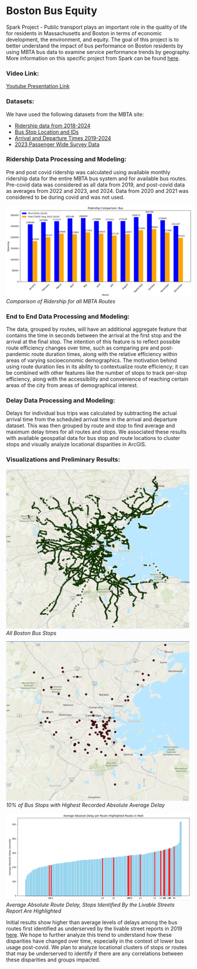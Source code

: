 # Boston Bus Equity

Spark Project - Public transport plays an important role in the quality of life for residents in Massachusetts and Boston in terms of economic development, the environment, and equity. The goal of this project is to better understand the impact of bus performance on Boston residents by using MBTA bus data to examine service performance trends by geography. More information on this specific project from Spark can be found [here](https://docs.google.com/document/d/1BDWIXxLIoyoAc7ZoDu54bQZFiHViBrydTfgQigjtaNY/edit?tab=t.0).

### Video Link:

[Youtube Presentation Link](https://youtu.be/62y40h25OEA)

### Datasets:

We have used the following datasets from the MBTA site:

- [Ridership data from 2018-2024](https://mbta-massdot.opendata.arcgis.com/datasets/8daf4a33925a4df59183f860826d29ee/about)
- [Bus Stop Location and IDs](https://mbta-massdot.opendata.arcgis.com/datasets/24a97982b39f4febb504c9e6cb55879b_0/explore)
- [Arrival and Departure Times 2019-2024](https://mbta-massdot.opendata.arcgis.com/search?collection=dataset&q=mbta%20bus%20arrival%20departure%20time)
- [2023 Passenger Wide Survey Data](https://mbta-massdot.opendata.arcgis.com/datasets/MassDOT::mbta-2023-system-wide-passenger-survey-data/about)

### Ridership Data Processing and Modeling:

Pre and post covid ridership was calculated using available monthly ridership data for the entire MBTA bus system and for available bus routes. Pre-covid data was considered as all data from 2019, and post-covid data as averages from 2022 and 2023, and 2024. Data from 2020 and 2021 was considered to be during covid and was not used.

![Comparison of Ridership for all MBTA Routes](assets/bus_covid_ridership.png)
*Comparison of Ridership for all MBTA Routes*


### End to End Data Processing and Modeling:

The data, grouped by routes, will have an additional aggregate feature that contains the time in seconds between the arrival at the first stop and the arrival at the final stop. The intention of this feature is to reflect possible route efficiency changes over time, such as comparing pre and post-pandemic route duration times, along with the relative efficiency within areas of varying socioeconomic demographics. The motivation behind using route duration lies in its ability to contextualize route efficiency; it can be combined with other features like the number of stops to track per-stop efficiency, along with the accessibility and convenience of reaching certain areas of the city from areas of demographical interest.

### Delay Data Processing and Modeling:

Delays for individual bus trips was calculated by subtracting the actual arrival time from the scheduled arrival time in the arrival and departure dataset. This was then grouped by route and stop to find average and maximum delay times for all routes and stops. We associated these results with available geospatial data for bus stop and route locations to cluster stops and visually analyze locational disparities in ArcGIS.

### Visualizations and Preliminary Results:

<img src="assets/boston_all_stations.png" alt="all_boston_stations" width="500">*All Boston Bus Stops*

<img src="assets/boston_stops_with_highest_average_delay.png" alt="boston_stops_with_highest_average_delay" width="500">*10% of Bus Stops with Highest Recorded Absolute Average Delay*

![average_route_delay](assets/average_route_delay.png)
*Average Absolute Route Delay, Stops Identified By the Livable Streets Report Are Highlighted*

Initial results show higher than average levels of delays among the bus routes first identified as underserved by the livable street reports in 2019 [here](https://d3n8a8pro7vhmx.cloudfront.net/livablestreetsalliance/pages/6582/attachments/original/1569205099/lsa-better-buses-2019-v9-20sep19.pdf?1569205099). We hope to further analyze this trend to understand how these disparities have changed over time, especially in the context of lower bus usage post-covid. We plan to analyze locational clusters of stops or routes that may be underserved to identify if there are any correlations between these disparities and groups impacted. 
